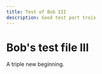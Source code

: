 ```yaml
---
title: Test of Bob III
description: Good test part trois
---
```

# Bob's test file III

A triple new beginning.
